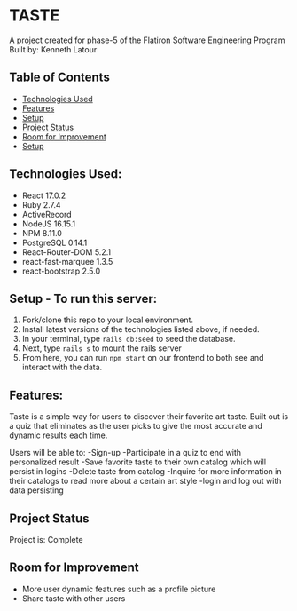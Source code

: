# TASTE 
A project created for phase-5 of the Flatiron Software Engineering Program
Built by: Kenneth Latour


## Table of Contents
* [Technologies Used](#technologies-used)
* [Features](#features)
* [Setup](#setup)
* [Project Status](#project-status)
* [Room for Improvement](#room-for-improvement)
* [Setup](#setup)

## Technologies Used:
- React 17.0.2
- Ruby  2.7.4
- ActiveRecord
- NodeJS 16.15.1
- NPM 8.11.0
- PostgreSQL 0.14.1
- React-Router-DOM 5.2.1
- react-fast-marquee 1.3.5
- react-bootstrap 2.5.0

## Setup - To run this server:
1. Fork/clone this repo to your local environment.
2. Install latest versions of the technologies listed above, if needed.
3. In your terminal, type `rails db:seed` to seed the database.
4. Next, type `rails s` to mount the rails server 
5. From here, you can run `npm start` on our frontend to both see and interact with the data. 


## Features:
Taste is a simple way for users to discover their favorite art taste. Built out is a quiz that eliminates as the user picks to give the most accurate and dynamic results each time.

Users will be able to:
-Sign-up 
-Participate in a quiz to end with personalized result
-Save favorite taste to their own catalog which will persist in logins 
-Delete taste from catalog 
-Inquire for more information in their catalogs to read more about a certain art style 
-login and log out with data persisting 


## Project Status
Project is: Complete


## Room for Improvement
- More user dynamic features such as a profile picture
- Share taste with other users 


